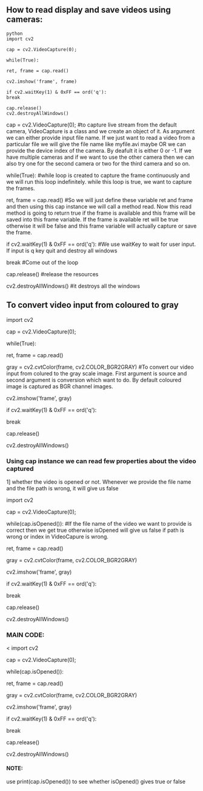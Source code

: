 ## How to read display and save videos using cameras:
```
python
import cv2

cap = cv2.VideoCapture(0);                       

while(True):                                     

ret, frame = cap.read()                          

cv2.imshow('frame', frame)

if cv2.waitKey(1) & 0xFF == ord('q'):            
break                                          

cap.release()                                    
cv2.destroyAllWindows()                        

```

cap = cv2.VideoCapture(0);                       #to capture live stream from the default camera, VideoCapture is a class and we create an object of it. As argument we can either provide input file name. If we just want to read a video from a particular file we will give the file name like myfile.avi maybe OR we can provide the device index of the camera. By deafult it is either 0 or -1. If we have multiple cameras and if we want to use the other camera then we can also try one for the second camera or two for the third camera and so on. 


while(True):                                     #while loop is created to capture the frame continuously and we will run this loop indefinitely. while this loop is true, we want to capture the frames. 


ret, frame = cap.read()                          #So we will just define these variable ret and frame and then using this cap instance we will call a method read. Now this read method is going to return true if the frame is available and this frame will be saved into this frame variable. If the frame is available ret will be true otherwise it will be false and this frame variable will actually capture or save the frame.  


if cv2.waitKey(1) & 0xFF == ord('q'):            #We use waitKey to wait for user input. If input is q key quit and destroy all windows

break                                            #Come out of the loop

cap.release()                                    #release the resources

cv2.destroyAllWindows()                          #it destroys all the windows

## To convert video input from coloured to gray
import cv2

cap = cv2.VideoCapture(0); 

while(True):  

ret, frame = cap.read()   


gray = cv2.cvtColor(frame, cv2.COLOR_BGR2GRAY)   #To convert our video input from colured to the gray scale image. First argument is source and second argument is conversion which want to do. By default coloured image is captured as BGR channel images.  

cv2.imshow('frame', gray)

if cv2.waitKey(1) & 0xFF == ord('q'):

break                                            

cap.release()                                   

cv2.destroyAllWindows() 



### Using cap instance we can read few properties about the video captured
1] whether the video is opened or not. Whenever we provide the file name and the file path is wrong, it will give us false

import cv2

cap = cv2.VideoCapture(0); 

while(cap.isOpened()):                           #If the file name of the video we want to provide is correct then we get true otherwise isOpened will give us false if path is wrong or index in VideoCapure is wrong.            

ret, frame = cap.read()   


gray = cv2.cvtColor(frame, cv2.COLOR_BGR2GRAY)  

cv2.imshow('frame', gray)

if cv2.waitKey(1) & 0xFF == ord('q'):

break                                            

cap.release()                                   

cv2.destroyAllWindows()                          

### MAIN CODE:
<
import cv2

cap = cv2.VideoCapture(0); 

while(cap.isOpened()):                           

ret, frame = cap.read()   


gray = cv2.cvtColor(frame, cv2.COLOR_BGR2GRAY)  

cv2.imshow('frame', gray)

if cv2.waitKey(1) & 0xFF == ord('q'):

break                                            

cap.release()                                   

cv2.destroyAllWindows() 
>
#### NOTE:
use print(cap.isOpened()) to see whether isOpened() gives true or false 

